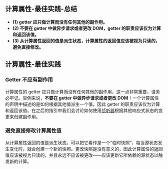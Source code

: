 ## 计算属性-最佳实践-总结

- **(1) getter 应只做计算而没有任何其他的副作用。**
- **(2) 不要在 getter 中做异步请求或者更改 DOM，getter 的职责应该仅为计算和返回该值。**
- **(3) 从计算属性返回的值是派生状态，计算属性的返回值应该被视为只读的，避免直接修改。**

## 计算属性-最佳实践

### Getter 不应有副作用

计算属性的 getter 应只做计算而没有任何其他的副作用，这一点非常重要，请务必牢记。举例来说，**不要在 getter 中做异步请求或者更改 DOM**！一个计算属性的声明中描述的是如何根据其他值派生一个值。因此 getter 的职责应该仅为计算和返回该值。在之后的指引中我们会讨论如何使用[侦听器](./watchers)根据其他响应式状态的变更来创建副作用。

### 避免直接修改计算属性值

从计算属性返回的值是派生状态。可以把它看作是一个“临时快照”，每当源状态发生变化时，就会创建一个新的快照。更改快照是没有意义的，因此计算属性的返回值应该被视为只读的，并且永远不应该被更改——应该更新它所依赖的源状态以触发新的计算。

